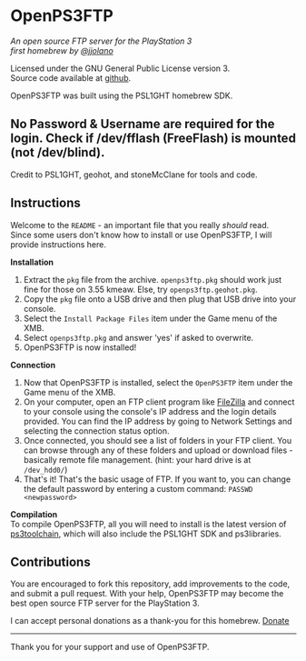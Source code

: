 OpenPS3FTP
==========
*An open source FTP server for the PlayStation 3*  
*first homebrew by [@jjolano](http://twitter.com/jjolano)*

Licensed under the GNU General Public License version 3.  
Source code available at [github](https://github.com/jjolano/openps3ftp).

OpenPS3FTP was built using the PSL1GHT homebrew SDK.


No Password & Username are required for the login.
Check if /dev/fflash (FreeFlash) is mounted (not /dev/blind).
-----------------


Credit to PSL1GHT, geohot, and stoneMcClane for tools and code.


Instructions
-----------------
Welcome to the `README` - an important file that you really _should_ read.  
Since some users don't know how to install or use OpenPS3FTP, I will provide instructions here.  

**Installation**  
1. Extract the `pkg` file from the archive. `openps3ftp.pkg` should work just fine for those on 3.55 kmeaw. Else, try `openps3ftp.geohot.pkg`.  
2. Copy the `pkg` file onto a USB drive and then plug that USB drive into your console.  
3. Select the `Install Package Files` item under the Game menu of the XMB.  
4. Select `openps3ftp.pkg` and answer 'yes' if asked to overwrite.  
5. OpenPS3FTP is now installed!  

**Connection**  
1. Now that OpenPS3FTP is installed, select the `OpenPS3FTP` item under the Game menu of the XMB.  
2. On your computer, open an FTP client program like [FileZilla](http://filezilla-project.org/) and connect to your console using the console's IP address and the login details provided. You can find the IP address by going to Network Settings and selecting the connection status option.  
3. Once connected, you should see a list of folders in your FTP client. You can browse through any of these folders and upload or download files - basically remote file management. (hint: your hard drive is at `/dev_hdd0/`)  
4. That's it! That's the basic usage of FTP. If you want to, you can change the default password by entering a custom command: `PASSWD <newpassword>`  

**Compilation**  
To compile OpenPS3FTP, all you will need to install is the latest version of [ps3toolchain](https://github.com/ps3dev/ps3toolchain), which will also include the PSL1GHT SDK and ps3libraries.


Contributions
---------------
You are encouraged to fork this repository, add improvements to the code, and submit a pull request. With your help, OpenPS3FTP may become the best open source FTP server for the PlayStation 3.

I can accept personal donations as a thank-you for this homebrew. [Donate](http://bit.ly/gmzGcI)

---------------------------------------
Thank you for your support and use of OpenPS3FTP.

